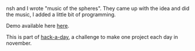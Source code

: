 nsh and I wrote "music of the spheres". They came up with the idea and did the music, I added a little bit of programming.

Demo available here [here](https://za3k.github.io/ha3k-30-musicofspheres).

This is part of [hack-a-day](https://za3k.com/hackaday), a challenge to make one project each day in november.
